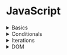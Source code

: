 # JavaScript

<details>
    <summary>Basics</summary>
    <li>Variables</li>
    <li>Datatypes</li>
    <li>Conversions and Operations</li>
    <li>Comparison</li>
    <li>Strings</li>
    <li>Nums and Math</li>
    <li>Dates</li>
    <li>Arrays</li>
    <li>Objects</li>
    <li>Function</li>
    <li>Scopes</li>
    <li>Arrow Function</li>
    <li>IIFE</li> 
</details>

<details>
    <summary>Conditionals</summary>
    <li>If-else</li>
    <li>Switch</li>
    <li>Truthy and Falsy</li> 
</details>

<details>
    <summary>Iterations</summary>
    <li>For</li>
    <li>While and Do While</li>
    <li>For of, in and each</li>
    <li>Filter, Map and Reduce</li>
</details>

<details>
    <summary>DOM</summary>
    <li>NodeList, HTMLCollection, etc.</li>
    <li>Traversing DOM</li>
    <li>Create a new Element</li>
    <li>Edit and Remove a Element</li>
</details>